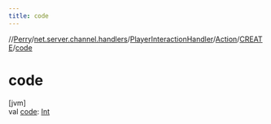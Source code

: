 ```yaml
---
title: code
---
```

//[Perry](../../../../../index.html)/[net.server.channel.handlers](../../../index.html)/[PlayerInteractionHandler](../../index.html)/[Action](../index.html)/[CREATE](index.html)/[code](code.html)



# code



[jvm]\
val [code](code.html): [Int](https://kotlinlang.org/api/latest/jvm/stdlib/kotlin/-int/index.html)




